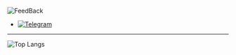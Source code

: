 ![FeedBack](https://img.shields.io/badge/Feedback-white.svg)
- [![Telegram](https://img.icons8.com/fluency/40/000000/telegram-app.png)](https://t.me/kxrnel32)
---
![Top Langs](https://github-readme-stats.vercel.app/api/top-langs/?username=reslaid&show_icons=true&theme=dracula&border_radius=10&hide_border=true&hide_title=true&langs_count=3)
